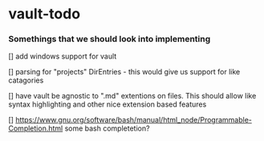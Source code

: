 # vault-todo

### Somethings that we should look into implementing
[]  add windows support for vault

[]  parsing for "projects" DirEntries - this would give us support for like catagories


[]  have vault be agnostic to ".md" extentions on files. This should allow like syntax
    highlighting and other nice extension based features

[] https://www.gnu.org/software/bash/manual/html_node/Programmable-Completion.html
    some bash completetion?
